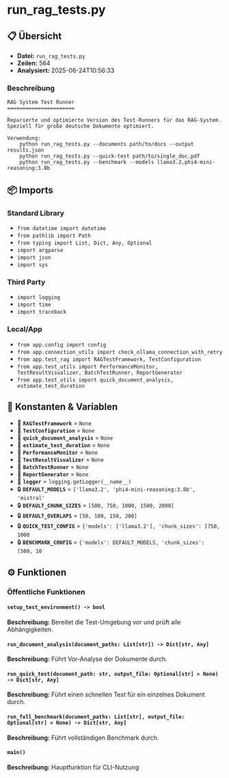# run_rag_tests.py

## 📋 Übersicht

- **Datei:** `run_rag_tests.py`
- **Zeilen:** 564
- **Analysiert:** 2025-06-24T10:56:33

### Beschreibung

```
RAG System Test Runner
======================

Reparierte und optimierte Version des Test-Runners für das RAG-System.
Speziell für große deutsche Dokumente optimiert.

Verwendung:
    python run_rag_tests.py --documents path/to/docs --output results.json
    python run_rag_tests.py --quick-test path/to/single_doc.pdf
    python run_rag_tests.py --benchmark --models llama3.2,phi4-mini-reasoning:3.8b
```

## 📦 Imports

### Standard Library
- `from datetime import datetime`
- `from pathlib import Path`
- `from typing import List, Dict, Any, Optional`
- `import argparse`
- `import json`
- `import sys`

### Third Party
- `import logging`
- `import time`
- `import traceback`

### Local/App
- `from app.config import config`
- `from app.connection_utils import check_ollama_connection_with_retry`
- `from app.test_rag import RAGTestFramework, TestConfiguration`
- `from app.test_utils import PerformanceMonitor, TestResultVisualizer, BatchTestRunner, ReportGenerator`
- `from app.test_utils import quick_document_analysis, estimate_test_duration`

## 🔧 Konstanten & Variablen

- 📝 **`RAGTestFramework`** = `None`
- 📝 **`TestConfiguration`** = `None`
- 📝 **`quick_document_analysis`** = `None`
- 📝 **`estimate_test_duration`** = `None`
- 📝 **`PerformanceMonitor`** = `None`
- 📝 **`TestResultVisualizer`** = `None`
- 📝 **`BatchTestRunner`** = `None`
- 📝 **`ReportGenerator`** = `None`
- 📝 **`logger`** = `logging.getLogger(__name__)`
- 🔒 **`DEFAULT_MODELS`** = `['llama3.2', 'phi4-mini-reasoning:3.8b', 'mistral'`
- 🔒 **`DEFAULT_CHUNK_SIZES`** = `[500, 750, 1000, 1500, 2000]`
- 🔒 **`DEFAULT_OVERLAPS`** = `[50, 100, 150, 200]`
- 🔒 **`QUICK_TEST_CONFIG`** = `{'models': ['llama3.2'], 'chunk_sizes': [750, 1000`
- 🔒 **`BENCHMARK_CONFIG`** = `{'models': DEFAULT_MODELS, 'chunk_sizes': [500, 10`

## ⚙️ Funktionen

### Öffentliche Funktionen

#### `setup_test_environment() -> bool`

**Beschreibung:** Bereitet die Test-Umgebung vor und prüft alle Abhängigkeiten.

#### `run_document_analysis(document_paths: List[str]) -> Dict[str, Any]`

**Beschreibung:** Führt Vor-Analyse der Dokumente durch.

#### `run_quick_test(document_path: str, output_file: Optional[str] = None) -> Dict[str, Any]`

**Beschreibung:** Führt einen schnellen Test für ein einzelnes Dokument durch.

#### `run_full_benchmark(document_paths: List[str], output_file: Optional[str] = None) -> Dict[str, Any]`

**Beschreibung:** Führt vollständigen Benchmark durch.

#### `main()`

**Beschreibung:** Hauptfunktion für CLI-Nutzung
